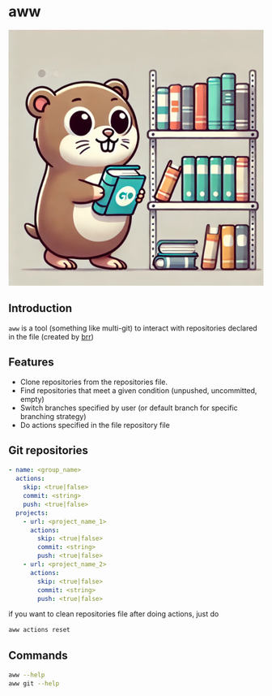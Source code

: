 # aww

![aww Logo](assets/logo.png)

## Introduction

`aww` is a tool (something like multi-git) to interact with repositories declared in the file (created by [brr](https://github.com/bmichalkiewicz/brr))

## Features

- Clone repositories from the repositories file.
- Find repositories that meet a given condition (unpushed, uncommitted, empty)
- Switch branches specified by user (or default branch for specific branching strategy)
- Do actions specified in the file repository file

## Git repositories

```yaml
- name: <group_name>
  actions:
    skip: <true|false>
    commit: <string>
    push: <true|false>
  projects:
    - url: <project_name_1>
      actions:
        skip: <true|false>
        commit: <string>
        push: <true|false>
    - url: <project_name_2>
      actions:
        skip: <true|false>
        commit: <string>
        push: <true|false>
```

if you want to clean repositories file after doing actions, just do
```bash
aww actions reset
```

## Commands

```bash
aww --help
aww git --help
```
